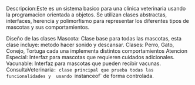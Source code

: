Descripcion:Este es un sistema basico para una clinica veterinaria usando la programacion orientada a objetos. Se utilizan clases abstractas, interfaces, herencia y polimorfismo 
para representar los diferentes tipos de mascotas y sus comportamientos. 

Diseño de las clases
Mascota: Clase base para todas las mascotas, esta clase incluye: metodo hacer sonido y descansar.
Clases: Perro, Gato, Conejo, Tortuga cada una implementa distintos comportamientos 
Atencion Especial: Interfaz para mascotas que requieren cuidados adicionales.
Vacunable: Interfaz para mascotas que pueden recibir vacunas.
ConsultaVeterinaria`: clase principal que prueba todas las funcionalidades y  usando `instanceof` de forma controlada.
